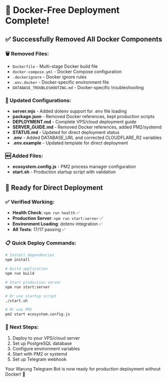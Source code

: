 # 🎉 Docker-Free Deployment Complete!

## ✅ Successfully Removed All Docker Components

### 🗑️ Removed Files:
- `Dockerfile` - Multi-stage Docker build file
- `docker-compose.yml` - Docker Compose configuration
- `.dockerignore` - Docker ignore rules
- `.env.docker` - Docker-specific environment file
- `DATABASE_TROUBLESHOOTING.md` - Docker-specific troubleshooting

### 🔧 Updated Configurations:
- **server.mjs** - Added dotenv support for .env file loading
- **package.json** - Removed Docker references, kept production scripts
- **DEPLOYMENT.md** - Complete VPS/cloud deployment guide
- **SERVER_GUIDE.md** - Removed Docker references, added PM2/systemd
- **STATUS.md** - Updated for direct deployment status
- **.env** - Added DATABASE_URL and corrected CLOUDFLARE_R2 variables
- **.env.example** - Updated template for direct deployment

### 🆕 Added Files:
- **ecosystem.config.js** - PM2 process manager configuration
- **start.sh** - Production startup script with validation

## 🚀 Ready for Direct Deployment

### ✅ Verified Working:
- **Health Check**: `npm run health` ✅
- **Production Server**: `npm run start:server` ✅
- **Environment Loading**: dotenv integration ✅
- **All Tests**: 17/17 passing ✅

### 📋 Quick Deploy Commands:
```bash
# Install dependencies
npm install

# Build application
npm run build

# Start production server
npm run start:server

# Or use startup script
./start.sh

# Or use PM2
pm2 start ecosystem.config.js
```

### 🎯 Next Steps:
1. Deploy to your VPS/cloud server
2. Set up PostgreSQL database
3. Configure environment variables
4. Start with PM2 or systemd
5. Set up Telegram webhook

Your Warung Telegram Bot is now ready for production deployment without Docker! 🚀
